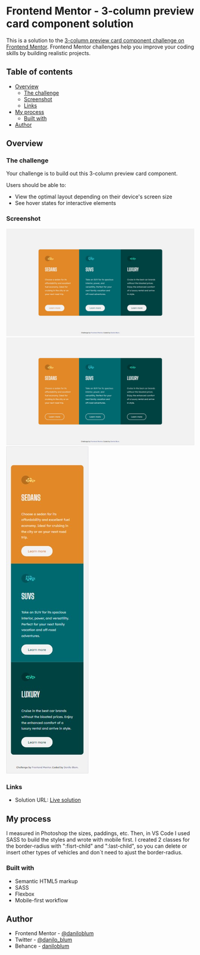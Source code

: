 # Frontend Mentor - 3-column preview card component solution

This is a solution to the [3-column preview card component challenge on Frontend Mentor](https://www.frontendmentor.io/challenges/3column-preview-card-component-pH92eAR2-). Frontend Mentor challenges help you improve your coding skills by building realistic projects. 

## Table of contents

- [Overview](#overview)
  - [The challenge](#the-challenge)
  - [Screenshot](#screenshot)
  - [Links](#links)
- [My process](#my-process)
  - [Built with](#built-with)
- [Author](#author)

## Overview

### The challenge

Your challenge is to build out this 3-column preview card component.

Users should be able to:

- View the optimal layout depending on their device's screen size
- See hover states for interactive elements

### Screenshot

![desktop-design](./design/desktop-design.jpg)
![active-states](./design/active-states.jpg)
![mobile-design](./design/mobile-design.jpg)

### Links

- Solution URL: [Live solution](https://daniloblum.github.io/frontendmentor/newbie/2-3-column-preview-card-component-main/index.html)

## My process

I measured in Photoshop the sizes, paddings, etc. Then, in VS Code I used SASS to build the styles and wrote with mobile first.
I created 2 classes for the border-radius with ":fisrt-child" and ":last-child", so you can delete or insert other types of vehicles and don´t need to ajust the border-radius.

### Built with

- Semantic HTML5 markup
- SASS
- Flexbox
- Mobile-first workflow

## Author

- Frontend Mentor - [@daniloblum](https://www.frontendmentor.io/profile/daniloblum)
- Twitter - [@danilo_blum](https://twitter.com/danilo_blum)
- Behance - [daniloblum](https://www.behance.net/daniloblum)
